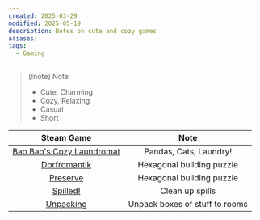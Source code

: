 ```yaml
---
created: 2025-03-29
modified: 2025-05-19
description: Notes on cute and cozy games
aliases: 
tags:
  - Gaming
---
```


> [!note] Note
>
> - Cute, Charming
> - Cozy, Relaxing
> - Casual
> - Short

|                                            Steam Game                                             |              Note              |
| :-----------------------------------------------------------------------------------------------: | :----------------------------: |
| [Bao Bao's Cozy Laundromat](https://store.steampowered.com/app/3194550/Bao_Baos_Cozy_Laundromat/) |     Pandas, Cats, Laundry!     |
|             [Dorfromantik](https://store.steampowered.com/app/1455840/Dorfromantik/)              |   Hexagonal building puzzle    |
|                 [Preserve](https://store.steampowered.com/app/2109270/Preserve/)                  |   Hexagonal building puzzle    |
|                  [Spilled!](https://store.steampowered.com/app/2240080/Spilled/)                  |        Clean up spills         |
|                [Unpacking](https://store.steampowered.com/app/1135690/Unpacking/)                 | Unpack boxes of stuff to rooms |
